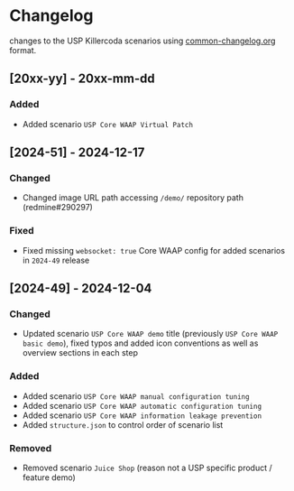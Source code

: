 # Changelog

changes to the USP Killercoda scenarios using [common-changelog.org](https://common-changelog.org/) format.

## [20xx-yy] - 20xx-mm-dd

### Added

- Added scenario `USP Core WAAP Virtual Patch`

## [2024-51] - 2024-12-17

### Changed

- Changed image URL path accessing `/demo/` repository path (redmine#290297)

### Fixed

- Fixed missing `websocket: true` Core WAAP config for added scenarios in `2024-49` release

## [2024-49] - 2024-12-04

### Changed

- Updated scenario `USP Core WAAP demo` title (previously `USP Core WAAP basic demo`), fixed typos and added icon conventions as well as overview sections in each step

### Added

- Added scenario `USP Core WAAP manual configuration tuning`
- Added scenario `USP Core WAAP automatic configuration tuning`
- Added scenario `USP Core WAAP information leakage prevention`
- Added `structure.json` to control order of scenario list

### Removed

- Removed scenario `Juice Shop` (reason not a USP specific product / feature demo)
